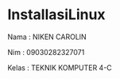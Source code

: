 # InstallasiLinux
Nama    : NIKEN CAROLIN

Nim     : 09030282327071

Kelas   : TEKNIK KOMPUTER 4-C


